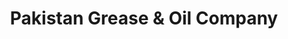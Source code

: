 ---
title: "Pakistan Grease & Oil Company"
url: /karachi/pakistan-grease-and-oil-company/
shop: shop
---